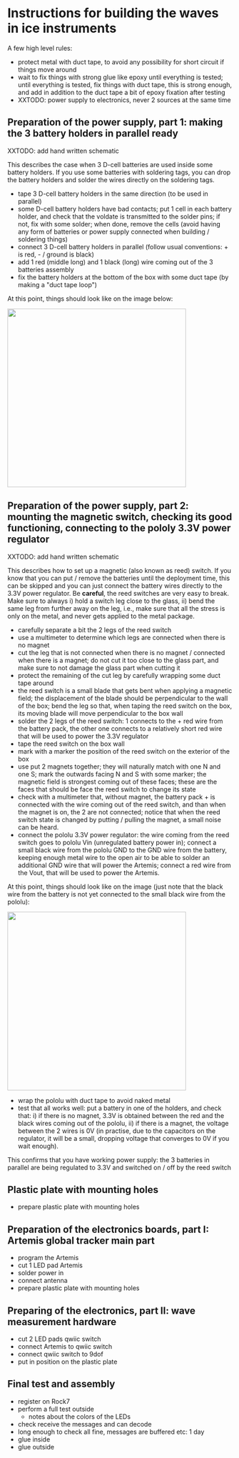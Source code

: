 # Instructions for building the waves in ice instruments

A few high level rules:

- protect metal with duct tape, to avoid any possibility for short circuit if things move around
- wait to fix things with strong glue like epoxy until everything is tested; until everything is tested, fix things with duct tape, this is strong enough, and add in addition to the duct tape a bit of epoxy fixation after testing
- XXTODO: power supply to electronics, never 2 sources at the same time

## Preparation of the power supply, part 1: making the 3 battery holders in parallel ready

XXTODO: add hand written schematic

This describes the case when 3 D-cell batteries are used inside some battery holders. If you use some batteries with soldering tags, you can drop the battery holders and solder the wires directly on the soldering tags.

- tape 3 D-cell battery holders in the same direction (to be used in parallel)
- some D-cell battery holders have bad contacts; put 1 cell in each battery holder, and check that the voldate is transmitted to the solder pins; if not, fix with some solder; when done, remove the cells (avoid having any form of batteries or power supply connected when building / soldering things)
- connect 3 D-cell battery holders in parallel (follow usual conventions: + is red, - / ground is black)
- add 1 red (middle long) and 1 black (long) wire coming out of the 3 batteries assembly
- fix the battery holders at the bottom of the box with some duct tape (by making a "duct tape loop")

At this point, things should look like on the image below:

<img src="https://github.com/jerabaul29/OpenMetBuoy-v2021a/blob/main/instrument_hardware/illustration_3_holders.jpg" width="400" />

## Preparation of the power supply, part 2: mounting the magnetic switch, checking its good functioning, connecting to the pololy 3.3V power regulator

XXTODO: add hand written schematic

This describes how to set up a magnetic (also known as reed) switch. If you know that you can put / remove the batteries until the deployment time, this can be skipped and you can just connect the battery wires directly to the 3.3V power regulator. Be **careful**, the reed switches are very easy to break. Make sure to always i) hold a switch leg close to the glass, ii) bend the same leg from further away on the leg, i.e., make sure that all the stress is only on the metal, and never gets applied to the metal package.

- carefully separate a bit the 2 legs of the reed switch
- use a multimeter to determine which legs are connected when there is no magnet
- cut the leg that is not connected when there is no magnet / connected when there is a magnet; do not cut it too close to the glass part, and make sure to not damage the glass part when cutting it
- protect the remaining of the cut leg by carefully wrapping some duct tape around
- the reed switch is a small blade that gets bent when applying a magnetic field; the displacement of the blade should be perpendicular to the wall of the box; bend the leg so that, when taping the reed switch on the box, its moving blade will move perpendicular to the box wall
- solder the 2 legs of the reed switch: 1 connects to the + red wire from the battery pack, the other one connects to a relatively short red wire that will be used to power the 3.3V regulator
- tape the reed switch on the box wall
- mark with a marker the position of the reed switch on the exterior of the box
- use put 2 magnets together; they will naturally match with one N and one S; mark the outwards facing N and S with some marker; the magnetic field is strongest coming out of these faces; these are the faces that should be face the reed switch to change its state
- check with a multimeter that, without magnet, the battery pack + is connected with the wire coming out of the reed switch, and than when the magnet is on, the 2 are not connected; notice that when the reed switch state is changed by putting / pulling the magnet, a small noise can be heard.
- connect the pololu 3.3V power regulator: the wire coming from the reed switch goes to pololu Vin (unregulated battery power in); connect a small black wire from the pololu GND to the GND wire from the battery, keeping enough metal wire to the open air to be able to solder an additional GND wire that will power the Artemis; connect a red wire from the Vout, that will be used to power the Artemis.

At this point, things should look like on the image (just note that the black wire from the battery is not yet connected to the small black wire from the pololu):

<img src="https://github.com/jerabaul29/OpenMetBuoy-v2021a/blob/main/instrument_hardware/pololu_reed_switch.jpg" width="400" />

- wrap the pololu with duct tape to avoid naked metal
- test that all works well: put a battery in one of the holders, and check that: i) if there is no magnet, 3.3V is obtained between the red and the black wires coming out of the pololu, ii) if there is a magnet, the voltage between the 2 wires is 0V (in practise, due to the capacitors on the regulator, it will be a small, dropping voltage that converges to 0V if you wait enough).

This confirms that you have working power supply: the 3 batteries in parallel are being regulated to 3.3V and switched on / off by the reed switch

## Plastic plate with mounting holes

- prepare plastic plate with mounting holes

## Preparation of the electronics boards, part I: Artemis global tracker main part

- program the Artemis
- cut 1 LED pad Artemis
- solder power in
- connect antenna
- prepare plastic plate with mounting holes

## Preparing of the electronics, part II: wave measurement hardware

- cut 2 LED pads qwiic switch
- connect Artemis to qwiic switch
- connect qwiic switch to 9dof
- put in position on the plastic plate

## Final test and assembly

- register on Rock7
- perform a full test outside
  - notes about the colors of the LEDs
- check receive the messages and can decode
- long enough to check all fine, messages are buffered etc: 1 day
- glue inside
- glue outside

